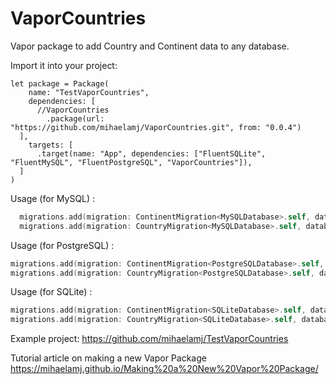 # VaporCountries

Vapor package to add Country and Continent data to any database.

Import it into your project:
```
let package = Package(
    name: "TestVaporCountries",
    dependencies: [      
      //VaporCountries
        .package(url: "https://github.com/mihaelamj/VaporCountries.git", from: "0.0.4")
  ],
    targets: [
      .target(name: "App", dependencies: ["FluentSQLite", "FluentMySQL", "FluentPostgreSQL", "VaporCountries"]),
  ]
)

```

Usage (for MySQL) :

```swift
  migrations.add(migration: ContinentMigration<MySQLDatabase>.self, database: .mysql)
  migrations.add(migration: CountryMigration<MySQLDatabase>.self, database: .mysql)
  ```

 Usage (for PostgreSQL) : 
 ```swift
migrations.add(migration: ContinentMigration<PostgreSQLDatabase>.self, database: .psql)
migrations.add(migration: CountryMigration<PostgreSQLDatabase>.self, database: .psql)
 ```
 Usage (for SQLite) : 
 ```swift
migrations.add(migration: ContinentMigration<SQLiteDatabase>.self, database: .sqlite)
migrations.add(migration: CountryMigration<SQLiteDatabase>.self, database: .sqlite)
 ```

Example project:
https://github.com/mihaelamj/TestVaporCountries

Tutorial article on making a new Vapor Package
https://mihaelamj.github.io/Making%20a%20New%20Vapor%20Package/
